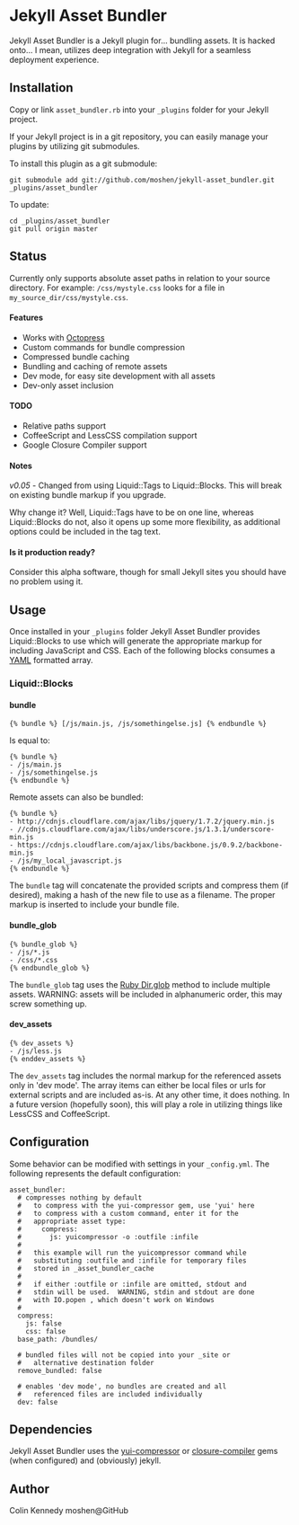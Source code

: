 # Jekyll Asset Bundler

Jekyll Asset Bundler is a Jekyll plugin for... bundling assets.
It is hacked onto... I mean, utilizes deep integration with Jekyll
for a seamless deployment experience.

## Installation

Copy or link `asset_bundler.rb` into your `_plugins` folder 
for your Jekyll project.

If your Jekyll project is in a git repository, you can easily
manage your plugins by utilizing git submodules.

To install this plugin as a git submodule:

    git submodule add git://github.com/moshen/jekyll-asset_bundler.git _plugins/asset_bundler

To update:

    cd _plugins/asset_bundler
    git pull origin master

## Status

Currently only supports absolute asset paths in relation to your
source directory.  For example: `/css/mystyle.css` looks for a file
in `my_source_dir/css/mystyle.css`.

#### Features

* Works with [Octopress](http://octopress.org/)
* Custom commands for bundle compression
* Compressed bundle caching
* Bundling and caching of remote assets
* Dev mode, for easy site development with all assets
* Dev-only asset inclusion

#### TODO

* Relative paths support
* CoffeeScript and LessCSS compilation support
* Google Closure Compiler support

#### Notes

*v0.05* - Changed from using Liquid::Tags to Liquid::Blocks.
This will break on existing bundle markup if you upgrade.

Why change it?  Well, Liquid::Tags have to be on one line,
whereas Liquid::Blocks do not, also it opens up some more
flexibility, as additional options could be included in the
tag text.

#### Is it production ready?

Consider this alpha software, though for small Jekyll sites you
should have no problem using it.

## Usage

Once installed in your `_plugins` folder Jekyll Asset Bundler provides
Liquid::Blocks to use which will generate the appropriate
markup for including JavaScript and CSS.
Each of the following blocks consumes a [YAML](http://yaml.org)
formatted array.

### Liquid::Blocks

#### bundle

    {% bundle %} [/js/main.js, /js/somethingelse.js] {% endbundle %}

Is equal to:

    {% bundle %}
    - /js/main.js
    - /js/somethingelse.js
    {% endbundle %}

Remote assets can also be bundled:

    {% bundle %}
    - http://cdnjs.cloudflare.com/ajax/libs/jquery/1.7.2/jquery.min.js
    - //cdnjs.cloudflare.com/ajax/libs/underscore.js/1.3.1/underscore-min.js
    - https://cdnjs.cloudflare.com/ajax/libs/backbone.js/0.9.2/backbone-min.js
    - /js/my_local_javascript.js
    {% endbundle %}

The `bundle` tag will concatenate the provided scripts and compress them
(if desired), making a hash of the new file to use
as a filename.  The proper markup is inserted to include your bundle file.

#### bundle_glob

    {% bundle_glob %}
    - /js/*.js
    - /css/*.css
    {% endbundle_glob %}

The `bundle_glob` tag uses the
[Ruby Dir.glob](http://ruby-doc.org/core-1.9.3/Dir.html#method-c-glob)
method to include multiple assets.
  WARNING: assets will be included in alphanumeric order,
this may screw something up.

#### dev_assets

    {% dev_assets %}
    - /js/less.js
    {% enddev_assets %}

The `dev_assets` tag includes the normal markup for the referenced
assets only in 'dev mode'.  The array items can either be local files
or urls for external scripts and are included as-is.
At any other time, it does nothing.
In a future version (hopefully soon), this will play a role in
utilizing things like LessCSS and CoffeeScript.

## Configuration

Some behavior can be modified with settings in your `_config.yml`.  The
following represents the default configuration:

    asset_bundler:
      # compresses nothing by default
      #   to compress with the yui-compressor gem, use 'yui' here
      #   to compress with a custom command, enter it for the
      #   appropriate asset type:
      #     compress:
      #       js: yuicompressor -o :outfile :infile
      #
      #   this example will run the yuicompressor command while
      #   substituting :outfile and :infile for temporary files
      #   stored in _asset_bundler_cache
      #
      #   if either :outfile or :infile are omitted, stdout and
      #   stdin will be used.  WARNING, stdin and stdout are done
      #   with IO.popen , which doesn't work on Windows
      #
      compress:
        js: false
        css: false
      base_path: /bundles/

      # bundled files will not be copied into your _site or
      #   alternative destination folder
      remove_bundled: false

      # enables 'dev mode', no bundles are created and all
      #   referenced files are included individually
      dev: false

## Dependencies

Jekyll Asset Bundler uses the
[yui-compressor](https://github.com/sstephenson/ruby-yui-compressor) or
[closure-compiler](https://github.com/documentcloud/closure-compiler) gems
(when configured) and (obviously) jekyll.

## Author

Colin Kennedy moshen@GitHub

